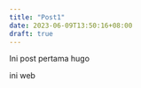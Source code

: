 ```yaml
---
title: "Post1"
date: 2023-06-09T13:50:16+08:00
draft: true
---
```



Ini post pertama hugo







ini web

